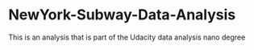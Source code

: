 # NewYork-Subway-Data-Analysis
This is an analysis that is part of the Udacity data analysis nano degree
